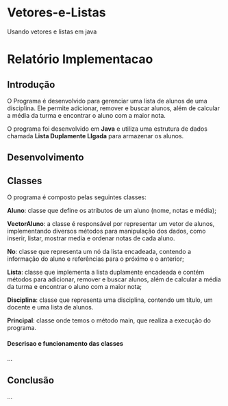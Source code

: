 # Vetores-e-Listas
Usando vetores e listas em java

# Relatório Implementacao

## Introdução

O Programa é desenvolvido para gerenciar uma lista de alunos de uma disciplina. Ele permite adicionar, remover e buscar alunos, além de calcular a média da turma e encontrar o aluno com a maior nota.

O programa foi desenvolvido em **Java** e utiliza uma estrutura de dados chamada **Lista Duplamente LIgada** para armazenar os alunos.

## Desenvolvimento

## Classes

O programa é composto pelas seguintes classes:

**Aluno**: classe que define os atributos de um aluno (nome, notas e média);

**VectorAluno**: a classe é responsável por representar um vetor de alunos, implementando diversos métodos para manipulação dos dados, como inserir, listar, mostrar media  e ordenar notas de cada aluno.

**No**: classe que representa um nó da lista encadeada, contendo a informação do aluno e referências para o próximo e o anterior;

**Lista**: classe que implementa a lista duplamente encadeada e contém métodos para adicionar, remover e buscar alunos, além de calcular a média da turma e encontrar o aluno com a maior nota;

**Disciplina**: classe que representa uma disciplina, contendo um título, um docente e uma lista de alunos.

**Principal**: classe onde temos o método main, que realiza a execução do programa.

#### Descrisao e funcionamento das classes 

...

## Conclusão

...
